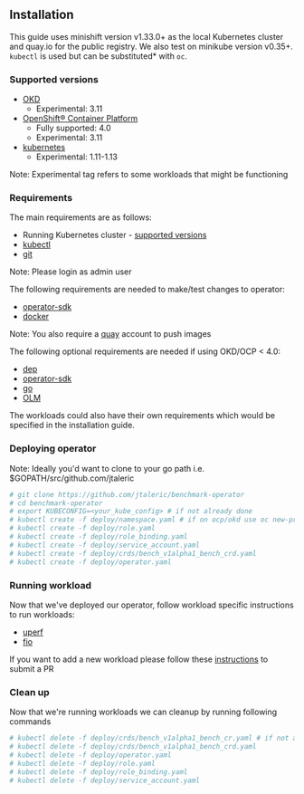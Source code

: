 ## Installation
This guide uses minishift version v1.33.0+ as the local Kubernetes cluster
and quay.io for the public registry. We also test on minikube version v0.35+.
`kubectl` is used but can be substituted* with `oc`.

### Supported versions
* [OKD](https://www.okd.io/)
  * Experimental: 3.11
* [OpenShift® Container Platform](https://www.openshift.com/products/container-platform/)
  * Fully supported: 4.0
  * Experimental: 3.11
* [kubernetes](https://kubernetes.io/)
  * Experimental: 1.11-1.13

Note: Experimental tag refers to some workloads that might be functioning

### Requirements
<!---
TODO(aakarsh):
Get the specific versions for requirements
-->

The main requirements are as follows:
* Running Kubernetes cluster - [supported versions](#Supported-Versions)
* [kubectl](https://kubernetes.io/docs/tasks/tools/install-kubectl/)
* [git](https://git-scm.com/downloads)

Note: Please login as admin user

The following requirements are needed to make/test changes to operator:
* [operator-sdk](https://github.com/operator-framework/operator-sdk)
* [docker](https://docs.docker.com/install/)

Note: You also require a [quay](https://quay.io/) account to push images

The following optional requirements are needed if using OKD/OCP < 4.0:
* [dep](https://golang.github.io/dep/docs/installation.html)
* [operator-sdk](https://github.com/operator-framework/operator-sdk)
* [go](https://golang.org/dl/)
* [OLM](https://github.com/operator-framework/operator-lifecycle-manager)

The workloads could also have their own requirements which would be specified
in the installation guide.

### Deploying operator
Note: Ideally you'd want to clone to your go path
i.e. $GOPATH/src/github.com/jtaleric

```bash
# git clone https://github.com/jtaleric/benchmark-operator
# cd benchmark-operator
# export KUBECONFIG=<your_kube_config> # if not already done
# kubectl create -f deploy/namespace.yaml # if on ocp/okd use oc new-project benchmark
# kubectl create -f deploy/role.yaml
# kubectl create -f deploy/role_binding.yaml
# kubectl create -f deploy/service_account.yaml
# kubectl create -f deploy/crds/bench_v1alpha1_bench_crd.yaml
# kubectl create -f deploy/operator.yaml
```

### Running workload
Now that we've deployed our operator, follow workload specific instructions to
run workloads:
* [uperf](uperf.md)
* [fio](fio.md)

If you want to add a new workload please follow these [instructions](../CONTRIBUTE.md#Add-workload) to submit a PR

### Clean up
Now that we're running workloads we can cleanup by running following commands

```bash
# kubectl delete -f deploy/crds/bench_v1alpha1_bench_cr.yaml # if not already done and assuming this was the resource file passed
# kubectl delete -f deploy/crds/bench_v1alpha1_bench_crd.yaml
# kubectl delete -f deploy/operator.yaml
# kubectl delete -f deploy/role.yaml
# kubectl delete -f deploy/role_binding.yaml
# kubectl delete -f deploy/service_account.yaml
```
